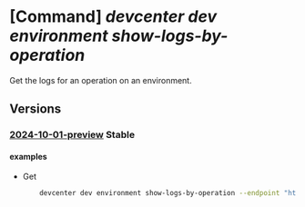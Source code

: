 # [Command] _devcenter dev environment show-logs-by-operation_

Get the logs for an operation on an environment.

## Versions

### [2024-10-01-preview](/Resources/data-plane/microsoft.devcenter/L3Byb2plY3RzL3t9L3VzZXJzL3t9L2Vudmlyb25tZW50cy97fS9vcGVyYXRpb25zL3t9L2xvZ3M=/2024-10-01-preview.xml) **Stable**

<!-- data-plane:microsoft.devcenter /projects/{}/users/{}/environments/{}/operations/{}/logs 2024-10-01-preview -->

#### examples

- Get
    ```bash
        devcenter dev environment show-logs-by-operation --endpoint "https://8a40af38-3b4c-4672-a6a4-5e964b1870ed-contosodevcenter.centralus.devcenter.azure.com/" --name "mydevenv" --project-name "DevProject" --user-id "00000000-0000-0000-0000-000000000000" --operation-id "f5dbdfab- fa0e-4831-8d13-25359aa5e680"
    ```
